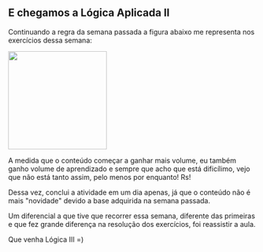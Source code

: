 ## **E chegamos a Lógica Aplicada II**

Continuando a regra da semana passada a figura abaixo me representa nos exercícios dessa semana:

<IMG class="displayed" img src="https://claudia.abril.com.br/wp-content/uploads/2020/01/meme-da-monica-origem-1.jpg" width="200">

A medida que o conteúdo começar a ganhar mais volume, eu também ganho volume de aprendizado e sempre que acho que está dificílimo, vejo que não está tanto assim, pelo menos por enquanto! Rs!

Dessa vez, conclui a atividade em um dia apenas, já que o conteúdo não é mais "novidade" devido a base adquirida na semana passada.

Um diferencial a que tive que recorrer essa semana, diferente das primeiras e que fez grande diferença na resolução dos exercícios, foi reassistir a aula.

Que venha Lógica III =)

